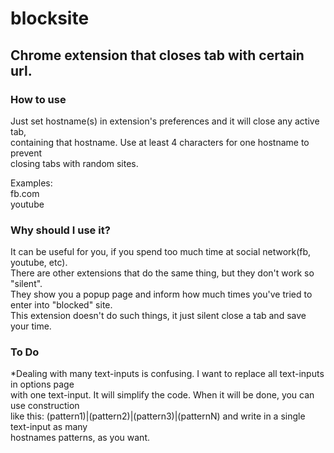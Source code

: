 # blocksite
## Chrome extension that closes tab with certain url.
### How to use
Just set hostname(s) in extension's preferences and it will close any active tab,  
containing that hostname. Use at least 4 characters for one hostname to prevent  
closing tabs with random sites.

Examples:  
fb.com  
youtube

### Why should I use it?
It can be useful for you, if you spend too much time at social network(fb, youtube, etc).  
There are other extensions that do the same thing, but they don't work so "silent".  
They show you a popup page and inform how much times you've tried to enter into "blocked" site.  
This extension doesn't do such things, it just silent close a tab and save your time.  

### To Do
*Dealing with many text-inputs is confusing. I want to replace all text-inputs in options page  
with one text-input. It will simplify the code. When it will be done, you can use construction  
like this: (pattern1)|(pattern2)|(pattern3)|(patternN) and write in a single text-input as many  
hostnames patterns, as you want.
